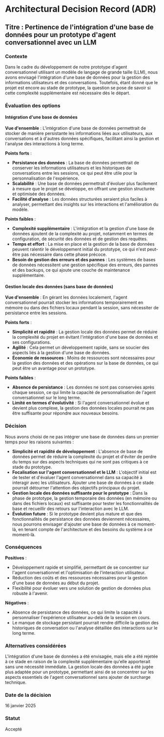 # Architectural Decision Record (ADR)

## Titre : Pertinence de l'intégration d'une base de données pour un prototype d'agent conversationnel avec un LLM

### Contexte

Dans le cadre du développement de notre prototype d'agent conversationnel utilisant un modèle de langage de grande taille (LLM), nous avons envisagé l'intégration d'une base de données pour la gestion des informations utilisateurs et des conversations. Toutefois, étant donné que le projet est encore au stade de prototype, la question se pose de savoir si cette complexité supplémentaire est nécessaire dès le départ.

### Évaluation des options

#### Intégration d'une base de données

**Vue d'ensemble** : L'intégration d'une base de données permettrait de stocker de manière persistante les informations liées aux utilisateurs, aux conversations et à d'autres données spécifiques, facilitant ainsi la gestion et l'analyse des interactions à long terme.

**Points forts** :
- **Persistance des données** : La base de données permettrait de conserver les informations utilisateurs et les historiques de conversations entre les sessions, ce qui peut être utile pour la personnalisation de l'expérience.
- **Scalabilité** : Une base de données permettrait d'évoluer plus facilement à mesure que le projet se développe, en offrant une gestion structurée et optimisée des données.
- **Facilité d’analyse** : Les données structurées seraient plus faciles à analyser, permettant des insights sur les interactions et l'amélioration du modèle.

**Points faibles** :
- **Complexité supplémentaire** : L'intégration et la gestion d'une base de données ajoutent de la complexité au projet, notamment en termes de configuration, de sécurité des données et de gestion des requêtes.
- **Temps et effort** : La mise en place et la gestion de la base de données peuvent ralentir le développement initial du prototype, ce qui n'est peut-être pas nécessaire dans cette phase précoce.
- **Besoin de gestion des erreurs et des pannes** : Les systèmes de bases de données nécessitent une gestion spécifique des erreurs, des pannes et des backups, ce qui ajoute une couche de maintenance supplémentaire.

#### Gestion locale des données (sans base de données)

**Vue d'ensemble** : En gérant les données localement, l'agent conversationnel pourrait stocker les informations temporairement en mémoire ou dans des fichiers locaux pendant la session, sans nécessiter de persistance entre les sessions.

**Points forts** :
- **Simplicité et rapidité** : La gestion locale des données permet de réduire la complexité du projet en évitant l'intégration d'une base de données et ses configurations.
- **Agilité** : Cela permet un développement rapide, sans se soucier des aspects liés à la gestion d'une base de données.
- **Économie de ressources** : Moins de ressources sont nécessaires pour la gestion des données et des opérations sur la base de données, ce qui peut être un avantage pour un prototype.

**Points faibles** :
- **Absence de persistance** : Les données ne sont pas conservées après chaque session, ce qui limite la capacité de personnalisation de l'agent conversationnel sur le long terme.
- **Limité en termes d'évolutivité** : Si l'agent conversationnel évolue et devient plus complexe, la gestion des données locales pourrait ne pas être suffisante pour répondre aux nouveaux besoins.

### Décision

Nous avons choisi de ne pas intégrer une base de données dans un premier temps pour les raisons suivantes :

- **Simplicité et rapidité de développement** : L'absence de base de données permet de réduire la complexité du projet et d'éviter de perdre du temps sur des aspects techniques qui ne sont pas critiques à ce stade du prototype.
- **Focalisation sur l'agent conversationnel et le LLM** : L'objectif initial est de tester et d'évaluer l'agent conversationnel dans sa capacité à interagir avec les utilisateurs. Ajouter une base de données à ce stade pourrait détourner l'attention des objectifs principaux du projet.
- **Gestion locale des données suffisante pour le prototype** : Dans la phase de prototype, la gestion temporaire des données (en mémoire ou dans des fichiers locaux) est suffisante pour tester les fonctionnalités de base et recueillir des retours sur l'interaction avec le LLM.
- **Évolution future** : Si le prototype devient plus mature et que des fonctionnalités de persistance des données deviennent nécessaires, nous pourrons envisager d'ajouter une base de données à ce moment-là, en tenant compte de l'architecture et des besoins du système à ce moment-là.

### Conséquences

**Positives** :
- Développement rapide et simplifié, permettant de se concentrer sur l'agent conversationnel et l'optimisation de l'interaction utilisateur.
- Réduction des coûts et des ressources nécessaires pour la gestion d'une base de données au début du projet.
- Flexibilité pour évoluer vers une solution de gestion de données plus robuste à l'avenir.

**Négatives** :
- Absence de persistance des données, ce qui limite la capacité à personnaliser l'expérience utilisateur au-delà de la session en cours.
- Le manque de stockage persistant pourrait rendre difficile la gestion des historiques de conversation ou l'analyse détaillée des interactions sur le long terme.

### Alternatives considérées

L'intégration d'une base de données a été envisagée, mais elle a été rejetée à ce stade en raison de la complexité supplémentaire qu'elle apporterait sans une nécessité immédiate. La gestion locale des données a été jugée plus adaptée pour un prototype, permettant ainsi de se concentrer sur les aspects essentiels de l'agent conversationnel sans ajouter de surcharge technique.

### Date de la décision

16 janvier 2025

### Statut

Accepté
